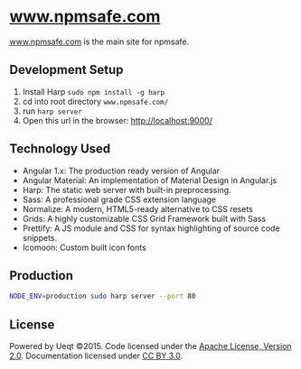 # www.npmsafe.com
www.npmsafe.com is the main site for npmsafe.  


## Development Setup
1. Install Harp `sudo npm install -g harp`
2. cd into root directory `www.npmsafe.com/`
3. run `harp server`
4. Open this url in the browser: [http://localhost:9000/](http://localhost:9000/)


## Technology Used
- Angular 1.x: The production ready version of Angular
- Angular Material: An implementation of Material Design in Angular.js
- Harp: The static web server with built-in preprocessing.
- Sass: A professional grade CSS extension language
- Normalize: A modern, HTML5-ready alternative to CSS resets
- Grids: A highly customizable CSS Grid Framework built with Sass
- Prettify: A JS module and CSS for syntax highlighting of source code snippets.
- Icomoon: Custom built icon fonts

## Production
```bash
NODE_ENV=production sudo harp server --port 80
```

## License
Powered by Ueqt ©2015. Code licensed under the [Apache License, Version 2.0](http://www.apache.org/licenses/LICENSE-2.0). Documentation licensed under [CC BY 3.0](http://creativecommons.org/licenses/by/3.0/).